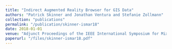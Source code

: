```yaml
---
title: "Indirect Augmented Reality Browser for GIS Data"
authors: "Patrick Skinner and Jonathan Ventura and Stefanie Zollmann"
collection: "publications"
permalink: "/publication/skinner-ismar18"
date: 2018-01-01
venue: "Adjunct Proceedings of the IEEE International Symposium for Mixed and Augmented Reality 2018"
paperurl: "/files/skinner-ismar18.pdf"
---
```

